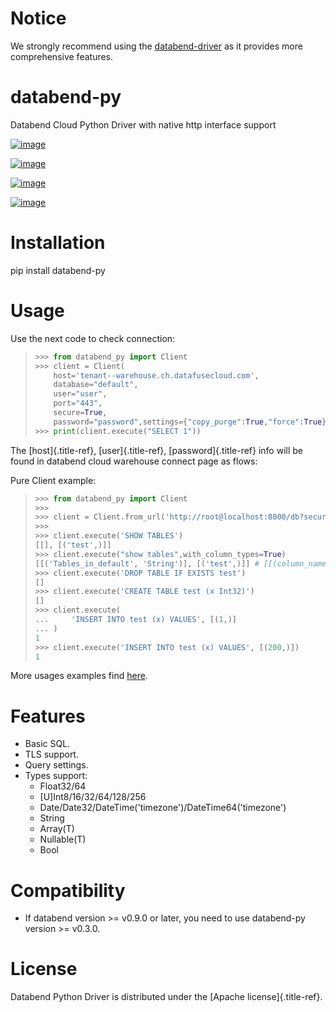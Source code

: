 # Notice
We strongly recommend using the [databend-driver](https://github.com/databendlabs/bendsql/blob/main/bindings/python/README.md) as it provides more comprehensive features.


# databend-py

Databend Cloud Python Driver with native http interface support

[![image](https://img.shields.io/pypi/v/databend-py.svg)](https://pypi.org/project/databend-py)

[![image](https://coveralls.io/repos/github/databendcloud/databend-py/badge.svg?branch=master)](https://coveralls.io/github/databendcloud/databend-py?branch=master)

[![image](https://img.shields.io/pypi/l/databend-py.svg)](https://pypi.org/project/databend-py)

[![image](https://img.shields.io/pypi/pyversions/databend-py.svg)](https://pypi.org/project/databend-py)

# Installation

pip install databend-py

# Usage

Use the next code to check connection:

> ``` python
> >>> from databend_py import Client
> >>> client = Client(
>     host='tenant--warehouse.ch.datafusecloud.com',
>     database="default",
>     user="user",
>     port="443",
>     secure=True,
>     password="password",settings={"copy_purge":True,"force":True})
> >>> print(client.execute("SELECT 1"))
> ```

The [host]{.title-ref}, [user]{.title-ref}, [password]{.title-ref} info
will be found in databend cloud warehouse connect page as flows:

Pure Client example:

> ``` python
> >>> from databend_py import Client
> >>>
> >>> client = Client.from_url('http://root@localhost:8000/db?secure=False&copy_purge=True')
> >>>
> >>> client.execute('SHOW TABLES')
> [[], [('test',)]]
> >>> client.execute("show tables",with_column_types=True)
> [[('Tables_in_default', 'String')], [('test',)]] # [[(column_name, column_type)], [(data,)]]
> >>> client.execute('DROP TABLE IF EXISTS test')
> []
> >>> client.execute('CREATE TABLE test (x Int32)')
> []
> >>> client.execute(
> ...     'INSERT INTO test (x) VALUES', [(1,)]
> ... )
> 1
> >>> client.execute('INSERT INTO test (x) VALUES', [(200,)])
> 1
> ```

More usages examples find [here](./examples).

# Features

-   Basic SQL.
-   TLS support.
-   Query settings.
-   Types support:
    -   Float32/64
    -   \[U\]Int8/16/32/64/128/256
    -   Date/Date32/DateTime(\'timezone\')/DateTime64(\'timezone\')
    -   String
    -   Array(T)
    -   Nullable(T)
    -   Bool

# Compatibility

-   If databend version \>= v0.9.0 or later, you need to use databend-py
    version \>= v0.3.0.

# License

Databend Python Driver is distributed under the [Apache
license]{.title-ref}.
